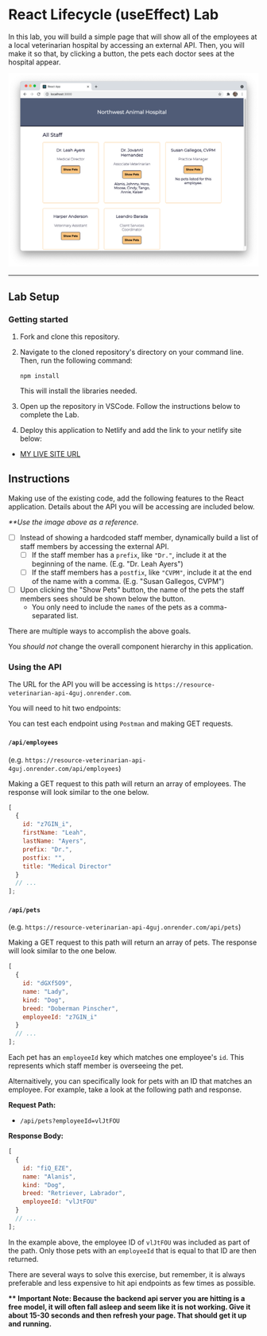 # React Lifecycle (useEffect) Lab

In this lab, you will build a simple page that will show all of the employees at a local veterinarian hospital by accessing an external API. Then, you will make it so that, by clicking a button, the pets each doctor sees at the hospital appear.

![Example of a completed application.](./assets/example.png)

---

## Lab Setup

### Getting started

1. Fork and clone this repository.

1. Navigate to the cloned repository's directory on your command line. Then, run the following command:

   ```
   npm install
   ```

   This will install the libraries needed.

1. Open up the repository in VSCode. Follow the instructions below to complete the Lab.

1. Deploy this application to Netlify and add the link to your netlify site below:

- [MY LIVE SITE URL](https://resilient-sunshine-99b27d.netlify.app/)

## Instructions

Making use of the existing code, add the following features to the React application. Details about the API you will be accessing are included below.

_\*\*Use the image above as a reference._

- [ ] Instead of showing a hardcoded staff member, dynamically build a list of staff members by accessing the external API.
  - [ ] If the staff member has a `prefix`, like `"Dr."`, include it at the beginning of the name. (E.g. "Dr. Leah Ayers")
  - [ ] If the staff members has a `postfix`, like `"CVPM"`, include it at the end of the name with a comma. (E.g. "Susan Gallegos, CVPM")
- [ ] Upon clicking the "Show Pets" button, the name of the pets the staff members sees should be shown below the button.
  - You only need to include the `names` of the pets as a comma-separated list.

There are multiple ways to accomplish the above goals.

You _should not_ change the overall component hierarchy in this application.

### Using the API

The URL for the API you will be accessing is `https://resource-veterinarian-api-4guj.onrender.com`.

You will need to hit two endpoints:

You can test each endpoint using `Postman` and making GET requests.

#### `/api/employees`

(e.g. `https://resource-veterinarian-api-4guj.onrender.com/api/employees`)

Making a GET request to this path will return an array of employees. The response will look similar to the one below.

```js
[
  {
    id: "z7GIN_i",
    firstName: "Leah",
    lastName: "Ayers",
    prefix: "Dr.",
    postfix: "",
    title: "Medical Director"
  }
  // ...
];
```

#### `/api/pets`

(e.g. `https://resource-veterinarian-api-4guj.onrender.com/api/pets`)

Making a GET request to this path will return an array of pets. The response will look similar to the one below.

```js
[
  {
    id: "dGXf5O9",
    name: "Lady",
    kind: "Dog",
    breed: "Doberman Pinscher",
    employeeId: "z7GIN_i"
  }
  // ...
];
```

Each pet has an `employeeId` key which matches one employee's `id`. This represents which staff member is overseeing the pet.

Alternaitively, you can specifically look for pets with an ID that matches an employee. For example, take a look at the following path and response.

**Request Path:**

- `/api/pets?employeeId=vlJtFOU`

**Response Body:**

```js
[
  {
    id: "fiQ_EZE",
    name: "Alanis",
    kind: "Dog",
    breed: "Retriever, Labrador",
    employeeId: "vlJtFOU"
  }
  // ...
];
```

In the example above, the employee ID of `vlJtFOU` was included as part of the path. Only those pets with an `employeeId` that is equal to that ID are then returned.

There are several ways to solve this exercise, but remember, it is always preferable and less expensive to hit api endpoints as few times as possible.

**\*\* Important Note: Because the backend api server you are hitting is a free model, it will often fall asleep and seem like it is not working. Give it about 15-30 seconds and then refresh your page. That should get it up and running.**
